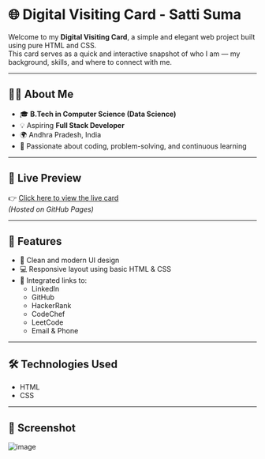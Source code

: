 # 🌐 Digital Visiting Card - Satti Suma

Welcome to my **Digital Visiting Card**, a simple and elegant web project built using pure HTML and CSS.  
This card serves as a quick and interactive snapshot of who I am — my background, skills, and where to connect with me.

---

## 👩‍💻 About Me

- 🎓 **B.Tech in Computer Science (Data Science)**
- 💡 Aspiring **Full Stack Developer**
- 🌍 Andhra Pradesh, India
- 🧠 Passionate about coding, problem-solving, and continuous learning

---

## 🔗 Live Preview

👉 [Click here to view the live card](https://github.com/sumareddy-1234/digital-visiting-card/blob/main/visiting-card.html)  
*(Hosted on GitHub Pages)*

---

## 💼 Features

- 🎨 Clean and modern UI design
- 💻 Responsive layout using basic HTML & CSS
- 🧾 Integrated links to:
  - LinkedIn
  - GitHub
  - HackerRank
  - CodeChef
  - LeetCode
  - Email & Phone

---

## 🛠️ Technologies Used

- HTML
- CSS

---

## 📸 Screenshot
![image](https://github.com/user-attachments/assets/7aecae88-4e40-4304-80be-590a3765a29b)

